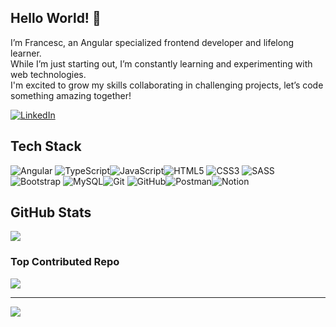 ## Hello World! 👋
I’m Francesc, an Angular specialized frontend developer and lifelong learner.<br>While I’m just starting out, I’m constantly learning and experimenting with web technologies.<br>I'm excited to grow my skills collaborating in challenging projects, let’s code something amazing together!

[![LinkedIn](https://img.shields.io/badge/LinkedIn-%230077B5.svg?logo=linkedin&logoColor=white)](https://linkedin.com/in/francesc-fe) 

## Tech Stack
![Angular](https://img.shields.io/badge/angular-%23DD0031.svg?style=for-the-badge&logo=angular&logoColor=white) ![TypeScript](https://img.shields.io/badge/typescript-%23007ACC.svg?style=for-the-badge&logo=typescript&logoColor=white)![JavaScript](https://img.shields.io/badge/javascript-%23323330.svg?style=for-the-badge&logo=javascript&logoColor=%23F7DF1E)![HTML5](https://img.shields.io/badge/html5-%23E34F26.svg?style=for-the-badge&logo=html5&logoColor=white) ![CSS3](https://img.shields.io/badge/css3-%231572B6.svg?style=for-the-badge&logo=css3&logoColor=white) ![SASS](https://img.shields.io/badge/SASS-hotpink.svg?style=for-the-badge&logo=SASS&logoColor=white) ![Bootstrap](https://img.shields.io/badge/bootstrap-%238511FA.svg?style=for-the-badge&logo=bootstrap&logoColor=white) ![MySQL](https://img.shields.io/badge/mysql-4479A1.svg?style=for-the-badge&logo=mysql&logoColor=white)![Git](https://img.shields.io/badge/git-%23F05033.svg?style=for-the-badge&logo=git&logoColor=white) ![GitHub](https://img.shields.io/badge/github-%23121011.svg?style=for-the-badge&logo=github&logoColor=white)![Postman](https://img.shields.io/badge/Postman-FF6C37?style=for-the-badge&logo=postman&logoColor=white)![Notion](https://img.shields.io/badge/Notion-%23000000.svg?style=for-the-badge&logo=notion&logoColor=white) 

## GitHub Stats

![](https://github-readme-streak-stats.herokuapp.com/?user=fran-cesc&theme=shadow_blue&hide_border=true)<br/>


### Top Contributed Repo

![](https://github-contributor-stats.vercel.app/api?username=fran-cesc&limit=5&theme=shadow_blue&combine_all_yearly_contributions=true&hide_border=true)

---
[![](https://visitcount.itsvg.in/api?id=fran-cesc&icon=0&color=12)](https://visitcount.itsvg.in)

<!-- Proudly created with GPRM ( https://gprm.itsvg.in ) -->
